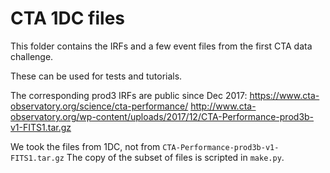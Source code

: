 # CTA 1DC files

This folder contains the IRFs and a few event files from the first CTA data challenge.

These can be used for tests and tutorials.

The corresponding prod3 IRFs are public since Dec 2017:
https://www.cta-observatory.org/science/cta-performance/
http://www.cta-observatory.org/wp-content/uploads/2017/12/CTA-Performance-prod3b-v1-FITS1.tar.gz

We took the files from 1DC, not from  `CTA-Performance-prod3b-v1-FITS1.tar.gz`
The copy of the subset of files is scripted in `make.py`.
